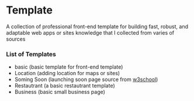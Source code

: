 # Template

A collection of professional front-end template for building fast, robust, and adaptable web apps or sites
knowledge that I collected from varies of sources

### List of Templates
- basic (basic template for front-end template)
- Location (adding location for maps or sites)
- Soming Soon (launching soon page source from [w3school](https://www.w3schools.com/howto/howto_css_coming_soon.asp))
- Restautrant (a basic restautrant template)
- Business (basic small business page)
